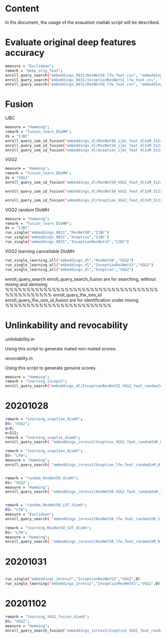 # Content
In ths document, the usage of the evauation matlab script will be described.

# Evaluate original deep features accuracy
```bash
measure = "Euclidean";
remark = "deep_orig_feat";
enroll_query_search("embeddings_0831/ResNet50_lfw_feat.csv", "embeddings_0831/ResNet50_lfw_name.txt",measure,"LFW",remark);
enroll_query_search("embeddings_0831/InceptionResNetV2_lfw_feat.csv", "embeddings_0831/ResNet50_lfw_name.txt",measure,"LFW",remark);
enroll_query_search("embeddings_0831/ResNet50_lfw_feat.csv", "embeddings_0831/ResNet50_lfw_name.txt",measure,"LFW",remark);

```

# Fusion

IJBC 

```bash
measure = "Hamming";
remark = "fusion_learn_DIoMH";
ds = "IJBC"
enroll_query_iom_id_fusion("embeddings_dl/ResNet50_ijbc_feat_dlIoM_512x8.csv","embeddings_dl/InceptionResNetV2_ijbc_feat_dlIoM_512x8.csv","embeddings_dl/ResNet50_ijbc_name_dl_256x8.txt",measure,ds,remark)
enroll_query_iom_id_fusion("embeddings_dl/ResNet50_ijbc_feat_dlIoM_512x8.csv","embeddings_dl/Xception_ijbc_feat_dlIoM_512x8.csv","embeddings_dl/ResNet50_ijbc_name_dl_256x8.txt",measure,ds,remark)
enroll_query_iom_id_fusion("embeddings_dl/Xception_ijbc_feat_dlIoM_512x8.csv","embeddings_dl/InceptionResNetV2_ijbc_feat_dlIoM_512x8.csv","embeddings_dl/ResNet50_ijbc_name_dl_256x8.txt",measure,ds,remark)
```

VGG2

```bash
measure = "Hamming";
remark = "fusion_learn_DIoMH";
ds = "VGG2"
enroll_query_iom_id_fusion("embeddings_dl/ResNet50_VGG2_feat_dlIoM_512x8.csv","embeddings_dl/InceptionResNetV2_VGG2_feat_dlIoM_512x8.csv","embeddings_dl/ResNet50_VGG2_name_dl_256x8.txt",measure,ds,remark)

enroll_query_iom_id_fusion("embeddings_dl/ResNet50_VGG2_feat_dlIoM_512x8.csv","embeddings_dl/Xception_VGG2_feat_dlIoM_512x8.csv","embeddings_dl/ResNet50_VGG2_name_dl_256x8.txt",measure,ds,remark)

enroll_query_iom_id_fusion("embeddings_dl/Xception_VGG2_feat_dlIoM_512x8.csv","embeddings_dl/InceptionResNetV2_VGG2_feat_dlIoM_512x8.csv","embeddings_dl/ResNet50_VGG2_name_dl_256x8.txt",measure,ds,remark)

```
VGG2 random DIoMH 
```bash
measure = "Hamming";
remark = "fusion_learn_DIoMH";
ds = "IJBC"
run_single("embeddings_0831","ResNet50","IJBC")  
run_single("embeddings_0831","Xception","IJBC")  
run_single("embeddings_0831","InceptionResNetV2","IJBC")  
```

VGG2 learning cancellable DIoMH 
```bash
run_single_learning_all("embeddings_dl","ResNet50","VGG2")
run_single_learning_all("embeddings_dl","InceptionResNetV2","VGG2")
run_single_learning_all("embeddings_dl","Xception","VGG2")
```

enroll_query_search
enroll_query_search_fusion
are for searching, without mixing and demixing
%%%%%%%%%%%%%%%%%%%%%%%%%%%%%%%%%%%%%%%%%%%%%%%
enroll_query_lfw_iom_id
enroll_query_lfw_iom_id_fusion
are for identification under mixing
%%%%%%%%%%%%%%%%%%%%%%%%%


# Unlinkability and revocability

_unlinkability.m_

Using this script to generate mated non-mated scores.

_revocablity.m_

Using this script to generate genuine scores.




```bash
measure = "Hamming";
remark = "learning_incepv2";
enroll_query_search("embeddings_dl/InceptionResNetV2_VGG2_feat_randomIoM_0_LUT_0_512x8.csv", "embeddings_dl/InceptionResNetV2_VGG2_name_randomIoM_0_LUT_0_512x8.txt",measure,"VGG2",remark);

```


# 20201028
```bash
remark = "learning_xception_diomh";                      
DS= "VGG2";                                            
q=8;                                                                                                                      
m=512;     
remark = "learning_xceptio_diomh";  
enroll_query_search( "embeddings_inresv2/Xception_VGG2_feat_randomIoM_0_LUT_0_512x8.csv", "embeddings_inresv2/Xception_VGG2_name_randomIoM_0_LUT_0_512x8.txt",measure,DS,remark);

remark = "learning_xception_diomh";                      
DS= "LFW";    
measure = "Hamming";
enroll_query_search( "embeddings_inresv2/Xception_lfw_feat_randomIoM_0_LUT_0_512x8.csv", "embeddings_inresv2/Xception_lfw_name_randomIoM_0_LUT_0_512x8.txt",measure,DS,remark);


remark = "random_ResNet50_diomh";                      
DS= "VGG2";    
measure = "Hamming";
enroll_query_search( "embeddings_inresv2/ResNet50_VGG2_feat_randomIoM_1_LUT_0_512x8.csv", "embeddings_inresv2/ResNet50_VGG2_name_randomIoM_0_LUT_0_512x8.txt",measure,DS,remark);


remark = "random_ResNet50_LUT_diomh";                      
DS= "LFW";    
measure = "Euclidean";
enroll_query_search( "embeddings_inresv2/ResNet50_lfw_feat_randomIoM_1_LUT_3_512x8.csv", "embeddings_inresv2/ResNet50_lfw_name_randomIoM_1_LUT_3_512x8.txt",measure,DS,remark);

remark = "learning_ResNet50_LUT_diomh";                      
DS= "LFW";    
measure = "Hamming";
enroll_query_search( "embeddings_inresv2/ResNet50_lfw_feat_randomIoM_0_LUT_3_512x8.csv", "embeddings_inresv2/ResNet50_lfw_name_randomIoM_0_LUT_3_512x8.txt",measure,DS,remark);

```

# 20201031

```bash

run_single("embeddings_inresv2","InceptionResNetV2","VGG2",0)
run_single_learning("embeddings_inresv2","InceptionResNetV2","VGG2",0)

```


# 20201102

```bash
remark = "learning_VGG2_fusion_diomh";                      
DS= "VGG2";    
measure = "Hamming";
enroll_query_search_fusion("embeddings_inresv2/Xception_VGG2_feat_randomIoM_0_LUT_0_512x8.csv","embeddings_inresv2/InceptionResNetV2_VGG2_feat_randomIoM_0_LUT_0_512x8.csv", "embeddings_inresv2/Xception_VGG2_name_randomIoM_0_LUT_0_512x8.txt",measure,DS,remark)

```
